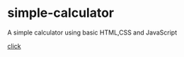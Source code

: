# simple-calculator
A simple calculator using basic HTML,CSS and JavaScript

<html>
  <body>
    <a href="https://dd84gnajnwcjkvmymkou6w-on.drv.tw/www.sumandas.com/">click</a>
  </body>
  </html>
